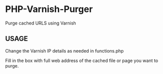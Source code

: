 # PHP-Varnish-Purger
Purge cached URLS using Varnish

## USAGE

Change the Varnish IP details as needed in functions.php

Fill in the box with full web address of the cached file or page you want to purge.

